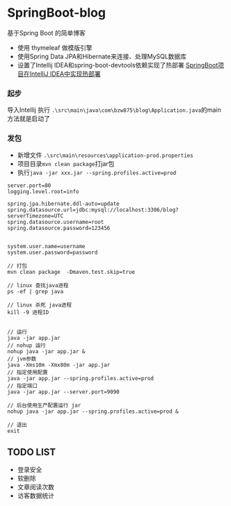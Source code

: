 # SpringBoot-blog
基于Spring Boot 的简单博客

* 使用 thymeleaf 做模版引擎
* 使用Spring Data JPA和Hibernate来连接、处理MySQL数据库
* 设置了Intellij IDEA和spring-boot-devtools依赖实现了热部署 [SpringBoot项目在IntelliJ IDEA中实现热部署](https://blog.csdn.net/My_Chen_Suo_Zhang/article/details/69396808)

### 起步
导入Intellij 执行 `.\src\main\java\com\bzw875\blog\Application.java`的main方法就是启动了





### 发包
+ 新增文件 `.\src\main\resources\application-prod.properties` 
+ 项目目录`mvn clean package`打jar包
+ 执行`java -jar xxx.jar --spring.profiles.active=prod`

``` # application-prod.properties 文件
server.port=80
logging.level.root=info

spring.jpa.hibernate.ddl-auto=update
spring.datasource.url=jdbc:mysql://localhost:3306/blog?serverTimezone=UTC
spring.datasource.username=root
spring.datasource.password=123456


system.user.name=username
system.user.password=password
``` 

```
// 打包
mvn clean package  -Dmaven.test.skip=true

// linux 查找java进程
ps -ef | grep java

// linux 杀死 java进程
kill -9 进程ID


// 运行
java -jar app.jar
// nohup 运行
nohup java -jar app.jar &
// jvm参数
java -Xms10m -Xmx80m -jar app.jar
// 指定使用配置
java -jar app.jar --spring.profiles.active=prod
// 指定端口
java -jar app.jar --server.port=9090

// 后台使用生产配置运行 jar
nohup java -jar app.jar --spring.profiles.active=prod &

// 退出
exit
```

## TODO LIST
+ 登录安全
+ 软删除
+ 文章阅读次数
+ 访客数据统计
